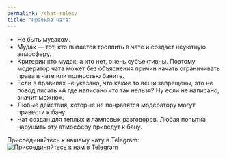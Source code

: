 ```yaml
---
permalink: /chat-rules/
title: "Правила чата"
---
```


- Не быть мудаком.
- Мудак — тот, кто пытается троллить в чате и создает неуютную атмосферу.
- Критерии кто мудак, а кто нет, очень субъективны. Поэтому модератор чата может без объяснения причин начать ограничивать права в чате или полностью банить.
- Если в правилах не указано, что какие то вещи запрещены, это не повод писать «А где написано что так нельзя? Ну если не написано, значит можно».
- Любые действия, которые не понравятся модератору могут привести к бану.
- Чат создан для теплых и ламповых разговоров. Любая попытка нарушить эту атмосферу приведут к бану.

Присоединяйтесь к нашему чату в Telegram: [![Присоединяйтесь к нам в Telegram](https://img.shields.io/badge/Join%20Us-Telegram-0088cc?style=for-the-badge&logo=telegram&logoColor=white)](https://t.me/rcmpchat)